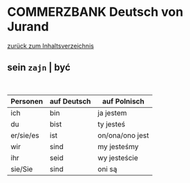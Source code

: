 # COMMERZBANK Deutsch von Jurand

[zurück zum Inhaltsverzeichnis](../README.md)

## sein `zajn` | być

&nbsp;

| Personen  | auf Deutsch | auf Polnisch    |
| --------- | ----------- | --------------- |
| ich       | bin         | ja jestem       |
| du        | bist        | ty jesteś       |
| er/sie/es | ist         | on/ona/ono jest |
| wir       | sind        | my jesteśmy     |
| ihr       | seid        | wy jesteście    |
| sie/Sie   | sind        | oni są          |

